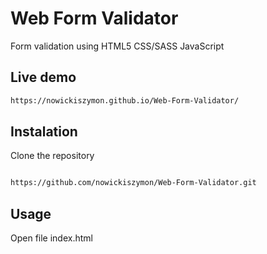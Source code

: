 #  Web Form Validator

Form validation using HTML5 CSS/SASS JavaScript

## Live demo

```bash
https://nowickiszymon.github.io/Web-Form-Validator/
```

## Instalation
Clone the repository

```bash

https://github.com/nowickiszymon/Web-Form-Validator.git

```

## Usage 

Open file index.html
